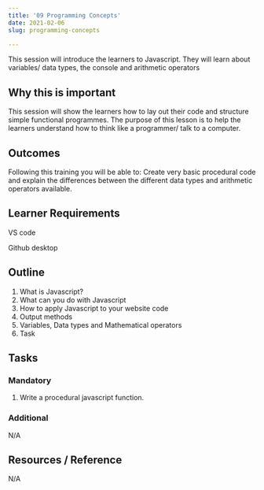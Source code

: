```yaml
---
title: '09 Programming Concepts'
date: 2021-02-06
slug: programming-concepts

---
```

This session will introduce the learners to Javascript. They will learn about variables/ data types, the console and arithmetic operators

## **Why this is important**

This session will show the learners how to lay out their code and structure simple functional programmes. The purpose of this lesson is to help the learners understand how to think like a programmer/ talk to a computer.

## **Outcomes**

Following this training you will be able to: Create very basic procedural code and explain the differences between the different data types and arithmetic operators available.

## **Learner Requirements**

VS code

Github desktop

## **Outline**

1. What is Javascript?
2. What can you do with Javascript
3. How to apply Javascript to your website code
4. Output methods
5. Variables, Data types and Mathematical operators
6. Task

## **Tasks**

### **Mandatory**

1. Write a procedural javascript function.

### **Additional**

N/A

## **Resources / Reference**

N/A